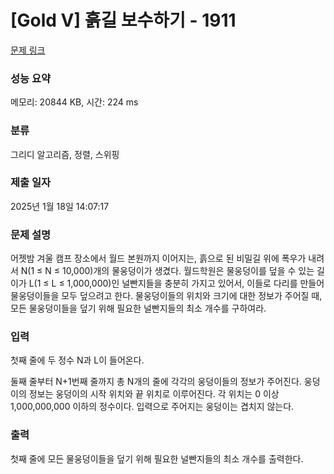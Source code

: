 # [Gold V] 흙길 보수하기 - 1911 

[문제 링크](https://www.acmicpc.net/problem/1911) 

### 성능 요약

메모리: 20844 KB, 시간: 224 ms

### 분류

그리디 알고리즘, 정렬, 스위핑

### 제출 일자

2025년 1월 18일 14:07:17

### 문제 설명

<p>어젯밤 겨울 캠프 장소에서 월드 본원까지 이어지는, 흙으로 된 비밀길 위에 폭우가 내려서 N(1 ≤ N ≤ 10,000)개의 물웅덩이가 생겼다. 월드학원은 물웅덩이를 덮을 수 있는 길이가 L(1 ≤ L ≤ 1,000,000)인 널빤지들을 충분히 가지고 있어서, 이들로 다리를 만들어 물웅덩이들을 모두 덮으려고 한다. 물웅덩이들의 위치와 크기에 대한 정보가 주어질 때, 모든 물웅덩이들을 덮기 위해 필요한 널빤지들의 최소 개수를 구하여라.</p>

### 입력 

 <p>첫째 줄에 두 정수 N과 L이 들어온다.</p>

<p>둘째 줄부터 N+1번째 줄까지 총 N개의 줄에 각각의 웅덩이들의 정보가 주어진다. 웅덩이의 정보는 웅덩이의 시작 위치와 끝 위치로 이루어진다. 각 위치는 0 이상 1,000,000,000 이하의 정수이다. 입력으로 주어지는 웅덩이는 겹치지 않는다.</p>

### 출력 

 <p>첫째 줄에 모든 물웅덩이들을 덮기 위해 필요한 널빤지들의 최소 개수를 출력한다.</p>

